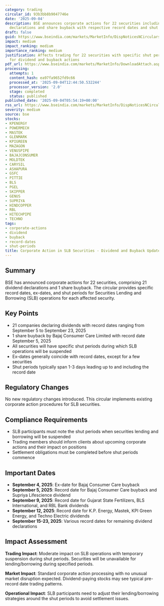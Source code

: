 ```yaml
---
category: trading
circular_id: 93b3bb8b9047746e
date: '2025-09-04'
description: BSE announces corporate actions for 22 securities including dividend
  declarations and share buyback with respective record dates and shut periods.
draft: false
guid: https://www.bseindia.com/markets/MarketInfo/DispNoticesNCirculars.aspx?Noticeid={FB5354B9-5CC9-42D0-8899-4F5C842EB0E4}&noticeno=20250904-9&dt=09/04/2025&icount=9&totcount=42&flag=0
impact: medium
impact_ranking: medium
importance_ranking: medium
justification: Affects trading for 22 securities with specific shut periods and ex-dates
  for dividend and buyback actions
pdf_url: https://www.bseindia.com/markets/MarketInfo/DownloadAttach.aspx?id=20250904-9&attachedId=930b5f8d-1f0a-4452-a26d-121910bd1b09
processing:
  attempts: 1
  content_hash: ea97fa9652fd9c66
  processed_at: '2025-09-04T12:44:50.532244'
  processor_version: '2.0'
  stage: completed
  status: published
published_date: '2025-09-04T05:54:19+00:00'
rss_url: https://www.bseindia.com/markets/MarketInfo/DispNoticesNCirculars.aspx?Noticeid={FB5354B9-5CC9-42D0-8899-4F5C842EB0E4}&noticeno=20250904-9&dt=09/04/2025&icount=9&totcount=42&flag=0
severity: medium
source: bse
stocks:
- KPENERGY
- POWERMECH
- MASTEK
- GLENMARK
- KPIGREEN
- MAZAGON
- VENUSPIPE
- BAJAJCONSUMER
- MOLDTEK
- CARYSIL
- ASHAPURA
- GSFC
- PITTIE
- BLS
- PGEL
- SKIPPER
- GENUS
- SUPRIYA
- HINDCOPPER
- RBL
- HITECHPIPE
- TECHNO
tags:
- corporate-actions
- dividend
- buyback
- record-dates
- shut-periods
title: Corporate Action in SLB Securities - Dividend and Buyback Updates
---
```


## Summary

BSE has announced corporate actions for 22 securities, comprising 21 dividend declarations and 1 share buyback. The circular provides specific record dates, ex-dates, and shut periods for Securities Lending and Borrowing (SLB) operations for each affected security.

## Key Points

- 21 companies declaring dividends with record dates ranging from September 5 to September 23, 2025
- 1 share buyback by Bajaj Consumer Care Limited with record date September 5, 2025
- All securities will have specific shut periods during which SLB operations will be suspended
- Ex-dates generally coincide with record dates, except for a few securities
- Shut periods typically span 1-3 days leading up to and including the record date

## Regulatory Changes

No new regulatory changes introduced. This circular implements existing corporate action procedures for SLB securities.

## Compliance Requirements

- SLB participants must note the shut periods when securities lending and borrowing will be suspended
- Trading members should inform clients about upcoming corporate actions and their impact on positions
- Settlement obligations must be completed before shut periods commence

## Important Dates

- **September 4, 2025**: Ex-date for Bajaj Consumer Care buyback
- **September 5, 2025**: Record date for Bajaj Consumer Care buyback and Supriya Lifescience dividend
- **September 9, 2025**: Record date for Gujarat State Fertilizers, BLS International, and RBL Bank dividends
- **September 12, 2025**: Record date for K.P. Energy, Mastek, KPI Green Energy, and Techno Electric dividends
- **September 15-23, 2025**: Various record dates for remaining dividend declarations

## Impact Assessment

**Trading Impact**: Moderate impact on SLB operations with temporary suspension during shut periods. Securities will be unavailable for lending/borrowing during specified periods.

**Market Impact**: Standard corporate action processing with no unusual market disruption expected. Dividend-paying stocks may see typical pre-record date trading patterns.

**Operational Impact**: SLB participants need to adjust their lending/borrowing strategies around the shut periods to avoid settlement issues.